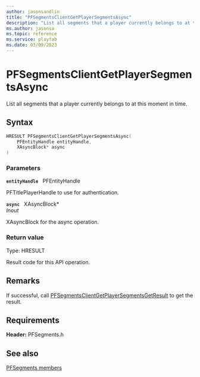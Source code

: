 ```yaml
---
author: jasonsandlin
title: "PFSegmentsClientGetPlayerSegmentsAsync"
description: "List all segments that a player currently belongs to at this moment in time."
ms.author: jasonsa
ms.topic: reference
ms.service: playfab
ms.date: 03/09/2023
---
```


# PFSegmentsClientGetPlayerSegmentsAsync  

List all segments that a player currently belongs to at this moment in time.  

## Syntax  
  
```cpp
HRESULT PFSegmentsClientGetPlayerSegmentsAsync(  
    PFEntityHandle entityHandle,  
    XAsyncBlock* async  
)  
```  
  
### Parameters  
  
**`entityHandle`** &nbsp; PFEntityHandle  
  
PFTitlePlayerHandle to use for authentication.  
  
**`async`** &nbsp; XAsyncBlock*  
*_Inout_*  
  
XAsyncBlock for the async operation.  
  
  
### Return value
Type: HRESULT
  
Result code for this API operation.
  
## Remarks  
  
If successful, call [PFSegmentsClientGetPlayerSegmentsGetResult](pfsegmentsclientgetplayersegmentsgetresult.md) to get the result.
  
## Requirements  
  
**Header:** PFSegments.h
  
## See also  
[PFSegments members](../pfsegments_members.md)  

  
  
